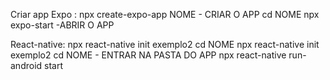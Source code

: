 Criar app 
Expo :  npx create-expo-app NOME  - CRIAR O APP
        cd NOME
        npx expo-start -ABRIR O APP

React-native: npx react-native init exemplo2
        cd NOME 
        npx react-native init exemplo2
        cd NOME         - ENTRAR NA PASTA DO APP
        npx react-native run-android 
                        start

         